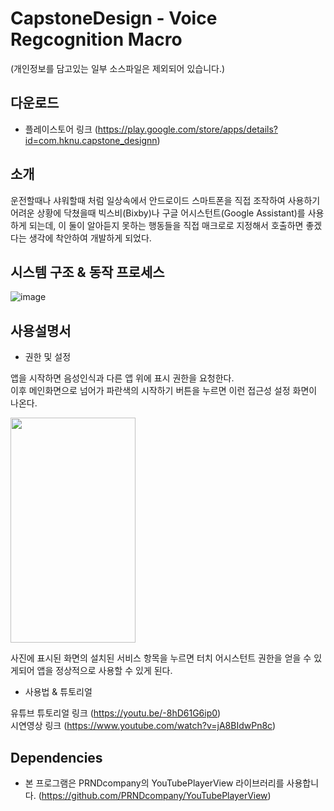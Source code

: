 # CapstoneDesign - Voice Regcognition Macro
(개인정보를 담고있는 일부 소스파일은 제외되어 있습니다.)

## 다운로드
- 플레이스토어 링크 (https://play.google.com/store/apps/details?id=com.hknu.capstone_designn)

## 소개
운전할때나 샤워할때 처럼 일상속에서 안드로이드 스마트폰을 직접 조작하여 사용하기 어려운 상황에 닥쳤을때
빅스비(Bixby)나 구글 어시스턴트(Google Assistant)를 사용하게 되는데, 이 둘이 알아듣지 못하는 행동들을
직접 매크로로 지정해서 호출하면 좋겠다는 생각에 착안하여 개발하게 되었다.

## 시스템 구조 & 동작 프로세스
![image](https://user-images.githubusercontent.com/46473153/106828829-490fcb00-66ce-11eb-9c70-f690edaafb79.png)

## 사용설명서
- 권한 및 설정

앱을 시작하면 음성인식과 다른 앱 위에 표시 권한을 요청한다. <br>
이후 메인화면으로 넘어가 파란색의 시작하기 버튼을 누르면 이런 접근성 설정 화면이 나온다.

<img src="https://user-images.githubusercontent.com/46473153/93813501-2d130c00-fc8e-11ea-8e08-c3c340cb84a4.png" width="200" height="360">

사진에 표시된 화면의 설치된 서비스 항목을 누르면 터치 어시스턴트 권한을 얻을 수 있게되어
앱을 정상적으로 사용할 수 있게 된다.

- 사용법 & 튜토리얼

유튜브 튜토리얼 링크 (https://youtu.be/-8hD61G6ip0) <br>
시연영상 링크 (https://www.youtube.com/watch?v=jA8BIdwPn8c) <br>

## Dependencies
- 본 프로그램은 PRNDcompany의 YouTubePlayerView 라이브러리를 사용합니다. (https://github.com/PRNDcompany/YouTubePlayerView)

